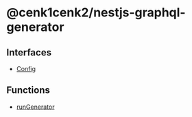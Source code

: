 # @cenk1cenk2/nestjs-graphql-generator

## Interfaces

- [Config](interfaces/Config.md)

## Functions

- [runGenerator](functions/runGenerator.md)
